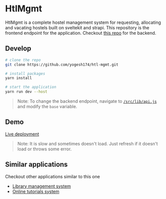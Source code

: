 # HtlMgmt

HtlMgmt is a complete hostel management system for requesting, allocating and vacating hostels built on sveltekit and strapi. This repository is the frontend endpoint for the application. Checkout [this repo](https://github.com/yogesh174/htl-mgmt-api) for the backend. 

## Develop

```bash
# clone the repo
git clone https://github.com/yogesh174/htl-mgmt.git

# install packages
yarn install

# start the application
yarn run dev --host
```

> Note: To change the backend endpoint, navigate to [`/src/lib/api.js`](https://github.com/yogesh174/htl-mgmt/blob/2a1f78214ccc084651ea38127aee55d9a5953b2e/src/lib/api.js#L1) and modify the `base` variable. 

## Demo

[Live deployment](https://htl-mgmt.vercel.app/)

> Note: It is slow and sometimes doesn't load. Just refresh if it doesn't load or throws some error.

## Similar applications

Checkout other applications similar to this one
- [Library management system](https://github.com/yogesh174/lib-sys)
- [Online tutorials system](https://github.com/yogesh174/vid-onl)
